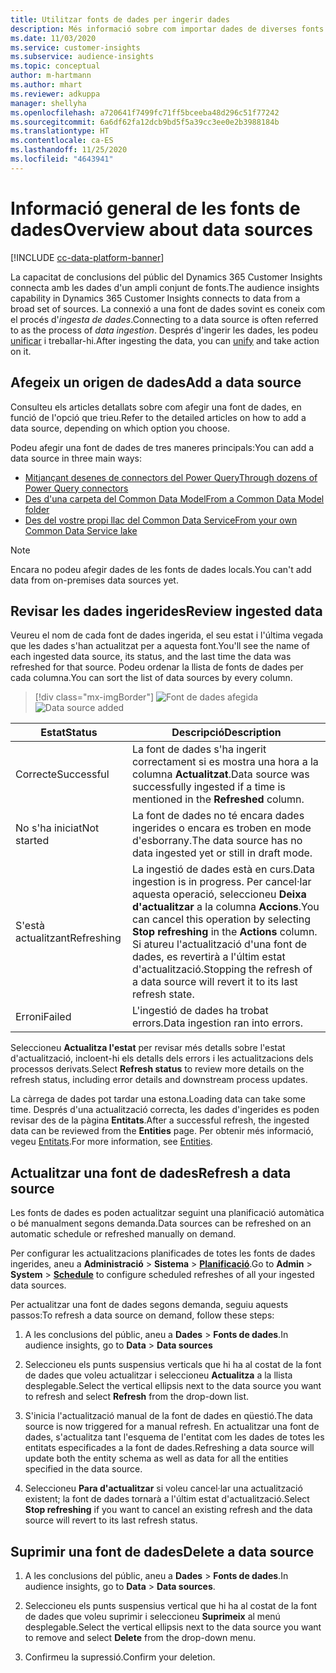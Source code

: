 ```yaml
---
title: Utilitzar fonts de dades per ingerir dades
description: Més informació sobre com importar dades de diverses fonts.
ms.date: 11/03/2020
ms.service: customer-insights
ms.subservice: audience-insights
ms.topic: conceptual
author: m-hartmann
ms.author: mhart
ms.reviewer: adkuppa
manager: shellyha
ms.openlocfilehash: a720641f7499fc71ff5bceeba48d296c51f77242
ms.sourcegitcommit: 6a6df62fa12dcb9bd5f5a39cc3ee0e2b3988184b
ms.translationtype: HT
ms.contentlocale: ca-ES
ms.lasthandoff: 11/25/2020
ms.locfileid: "4643941"
---
```

# <a name="overview-about-data-sources"></a><span data-ttu-id="615e4-103">Informació general de les fonts de dades</span><span class="sxs-lookup"><span data-stu-id="615e4-103">Overview about data sources</span></span>

[!INCLUDE [cc-data-platform-banner](../includes/cc-data-platform-banner.md)]

<span data-ttu-id="615e4-104">La capacitat de conclusions del públic del Dynamics 365 Customer Insights connecta amb les dades d'un ampli conjunt de fonts.</span><span class="sxs-lookup"><span data-stu-id="615e4-104">The audience insights capability in Dynamics 365 Customer Insights connects to data from a broad set of sources.</span></span> <span data-ttu-id="615e4-105">La connexió a una font de dades sovint es coneix com el procés d'*ingesta de dades*.</span><span class="sxs-lookup"><span data-stu-id="615e4-105">Connecting to a data source is often referred to as the process of *data ingestion*.</span></span> <span data-ttu-id="615e4-106">Després d'ingerir les dades, les podeu [unificar](data-unification.md) i treballar-hi.</span><span class="sxs-lookup"><span data-stu-id="615e4-106">After ingesting the data, you can [unify](data-unification.md) and take action on it.</span></span>

## <a name="add-a-data-source"></a><span data-ttu-id="615e4-107">Afegeix un origen de dades</span><span class="sxs-lookup"><span data-stu-id="615e4-107">Add a data source</span></span>

<span data-ttu-id="615e4-108">Consulteu els articles detallats sobre com afegir una font de dades, en funció de l'opció que trieu.</span><span class="sxs-lookup"><span data-stu-id="615e4-108">Refer to the detailed articles on how to add a data source, depending on which option you choose.</span></span>

<span data-ttu-id="615e4-109">Podeu afegir una font de dades de tres maneres principals:</span><span class="sxs-lookup"><span data-stu-id="615e4-109">You can add a data source in three main ways:</span></span>

- [<span data-ttu-id="615e4-110">Mitjançant desenes de connectors del Power Query</span><span class="sxs-lookup"><span data-stu-id="615e4-110">Through dozens of Power Query connectors</span></span>](connect-power-query.md)
- [<span data-ttu-id="615e4-111">Des d'una carpeta del Common Data Model</span><span class="sxs-lookup"><span data-stu-id="615e4-111">From a Common Data Model folder</span></span>](connect-common-data-model.md)
- [<span data-ttu-id="615e4-112">Des del vostre propi llac del Common Data Service</span><span class="sxs-lookup"><span data-stu-id="615e4-112">From your own Common Data Service lake</span></span>](connect-common-data-service-lake.md)

> [!NOTE]
> <span data-ttu-id="615e4-113">Encara no podeu afegir dades de les fonts de dades locals.</span><span class="sxs-lookup"><span data-stu-id="615e4-113">You can't add data from on-premises data sources yet.</span></span>

## <a name="review-ingested-data"></a><span data-ttu-id="615e4-114">Revisar les dades ingerides</span><span class="sxs-lookup"><span data-stu-id="615e4-114">Review ingested data</span></span>

<span data-ttu-id="615e4-115">Veureu el nom de cada font de dades ingerida, el seu estat i l'última vegada que les dades s'han actualitzat per a aquesta font.</span><span class="sxs-lookup"><span data-stu-id="615e4-115">You'll see the name of each ingested data source, its status, and the last time the data was refreshed for that source.</span></span> <span data-ttu-id="615e4-116">Podeu ordenar la llista de fonts de dades per cada columna.</span><span class="sxs-lookup"><span data-stu-id="615e4-116">You can sort the list of data sources by every column.</span></span>

> [!div class="mx-imgBorder"]
> <span data-ttu-id="615e4-117">![Font de dades afegida](media/configure-data-datasource-added.png "Font de dades afegida")</span><span class="sxs-lookup"><span data-stu-id="615e4-117">![Data source added](media/configure-data-datasource-added.png "Data source added")</span></span>

|<span data-ttu-id="615e4-118">Estat</span><span class="sxs-lookup"><span data-stu-id="615e4-118">Status</span></span>  |<span data-ttu-id="615e4-119">Descripció</span><span class="sxs-lookup"><span data-stu-id="615e4-119">Description</span></span>  |
|---------|---------|
|<span data-ttu-id="615e4-120">Correcte</span><span class="sxs-lookup"><span data-stu-id="615e4-120">Successful</span></span>   |<span data-ttu-id="615e4-121">La font de dades s'ha ingerit correctament si es mostra una hora a la columna **Actualitzat**.</span><span class="sxs-lookup"><span data-stu-id="615e4-121">Data source was successfully ingested if a time is mentioned in the **Refreshed** column.</span></span>
|<span data-ttu-id="615e4-122">No s'ha iniciat</span><span class="sxs-lookup"><span data-stu-id="615e4-122">Not started</span></span>   |<span data-ttu-id="615e4-123">La font de dades no té encara dades ingerides o encara es troben en mode d'esborrany.</span><span class="sxs-lookup"><span data-stu-id="615e4-123">The data source has no data ingested yet or still in draft mode.</span></span>         |
|<span data-ttu-id="615e4-124">S'està actualitzant</span><span class="sxs-lookup"><span data-stu-id="615e4-124">Refreshing</span></span>    |<span data-ttu-id="615e4-125">La ingestió de dades està en curs.</span><span class="sxs-lookup"><span data-stu-id="615e4-125">Data ingestion is in progress.</span></span> <span data-ttu-id="615e4-126">Per cancel·lar aquesta operació, seleccioneu **Deixa d'actualitzar** a la columna **Accions**.</span><span class="sxs-lookup"><span data-stu-id="615e4-126">You can cancel this operation by selecting **Stop refreshing** in the **Actions** column.</span></span> <span data-ttu-id="615e4-127">Si atureu l'actualització d'una font de dades, es revertirà a l'últim estat d'actualització.</span><span class="sxs-lookup"><span data-stu-id="615e4-127">Stopping the refresh of a data source will revert it to its last refresh state.</span></span>       |
|<span data-ttu-id="615e4-128">Erroni</span><span class="sxs-lookup"><span data-stu-id="615e4-128">Failed</span></span>     |<span data-ttu-id="615e4-129">L'ingestió de dades ha trobat errors.</span><span class="sxs-lookup"><span data-stu-id="615e4-129">Data ingestion ran into errors.</span></span>         |

<span data-ttu-id="615e4-130">Seleccioneu **Actualitza l'estat** per revisar més detalls sobre l'estat d'actualització, incloent-hi els detalls dels errors i les actualitzacions dels processos derivats.</span><span class="sxs-lookup"><span data-stu-id="615e4-130">Select **Refresh status** to review more details on the refresh status, including error details and downstream process updates.</span></span>

<span data-ttu-id="615e4-131">La càrrega de dades pot tardar una estona.</span><span class="sxs-lookup"><span data-stu-id="615e4-131">Loading data can take some time.</span></span> <span data-ttu-id="615e4-132">Després d'una actualització correcta, les dades d'ingerides es poden revisar des de la pàgina **Entitats**.</span><span class="sxs-lookup"><span data-stu-id="615e4-132">After a successful refresh, the ingested data can be reviewed from the **Entities** page.</span></span> <span data-ttu-id="615e4-133">Per obtenir més informació, vegeu [Entitats](entities.md).</span><span class="sxs-lookup"><span data-stu-id="615e4-133">For more information, see [Entities](entities.md).</span></span>

## <a name="refresh-a-data-source"></a><span data-ttu-id="615e4-134">Actualitzar una font de dades</span><span class="sxs-lookup"><span data-stu-id="615e4-134">Refresh a data source</span></span>

<span data-ttu-id="615e4-135">Les fonts de dades es poden actualitzar seguint una planificació automàtica o bé manualment segons demanda.</span><span class="sxs-lookup"><span data-stu-id="615e4-135">Data sources can be refreshed on an automatic schedule or refreshed manually on demand.</span></span> 

<span data-ttu-id="615e4-136">Per configurar les actualitzacions planificades de totes les fonts de dades ingerides, aneu a **Administració** > **Sistema** > [**Planificació**](system.md#schedule-tab).</span><span class="sxs-lookup"><span data-stu-id="615e4-136">Go to **Admin** > **System** > [**Schedule**](system.md#schedule-tab) to configure scheduled refreshes of all your ingested data sources.</span></span>

<span data-ttu-id="615e4-137">Per actualitzar una font de dades segons demanda, seguiu aquests passos:</span><span class="sxs-lookup"><span data-stu-id="615e4-137">To refresh a data source on demand, follow these steps:</span></span>

1. <span data-ttu-id="615e4-138">A les conclusions del públic, aneu a **Dades** > **Fonts de dades**.</span><span class="sxs-lookup"><span data-stu-id="615e4-138">In audience insights, go to **Data** > **Data sources**</span></span>

2. <span data-ttu-id="615e4-139">Seleccioneu els punts suspensius verticals que hi ha al costat de la font de dades que voleu actualitzar i seleccioneu **Actualitza** a la llista desplegable.</span><span class="sxs-lookup"><span data-stu-id="615e4-139">Select the vertical ellipsis next to the data source you want to refresh and select **Refresh** from the drop-down list.</span></span>

3. <span data-ttu-id="615e4-140">S'inicia l'actualització manual de la font de dades en qüestió.</span><span class="sxs-lookup"><span data-stu-id="615e4-140">The data source is now triggered for a manual refresh.</span></span> <span data-ttu-id="615e4-141">En actualitzar una font de dades, s'actualitza tant l'esquema de l'entitat com les dades de totes les entitats especificades a la font de dades.</span><span class="sxs-lookup"><span data-stu-id="615e4-141">Refreshing a data source will update both the entity schema as well as data for all the entities specified in the data source.</span></span>

4. <span data-ttu-id="615e4-142">Seleccioneu **Para d'actualitzar** si voleu cancel·lar una actualització existent; la font de dades tornarà a l'últim estat d'actualització.</span><span class="sxs-lookup"><span data-stu-id="615e4-142">Select **Stop refreshing** if you want to cancel an existing refresh and the data source will revert to its last refresh status.</span></span>

## <a name="delete-a-data-source"></a><span data-ttu-id="615e4-143">Suprimir una font de dades</span><span class="sxs-lookup"><span data-stu-id="615e4-143">Delete a data source</span></span>

1. <span data-ttu-id="615e4-144">A les conclusions del públic, aneu a **Dades** > **Fonts de dades**.</span><span class="sxs-lookup"><span data-stu-id="615e4-144">In audience insights, go to **Data** > **Data sources**.</span></span>

2. <span data-ttu-id="615e4-145">Seleccioneu els punts suspensius vertical que hi ha al costat de la font de dades que voleu suprimir i seleccioneu **Suprimeix** al menú desplegable.</span><span class="sxs-lookup"><span data-stu-id="615e4-145">Select the vertical ellipsis next to the data source you want to remove and select **Delete** from the drop-down menu.</span></span>

3. <span data-ttu-id="615e4-146">Confirmeu la supressió.</span><span class="sxs-lookup"><span data-stu-id="615e4-146">Confirm your deletion.</span></span>
